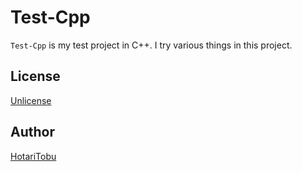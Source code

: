 # Test-Cpp

`Test-Cpp` is my test project in C++. I try various things in this project.

## License

[Unlicense](LICENSE)

## Author

[HotariTobu](https://github.com/HotariTobu)
